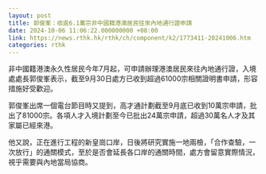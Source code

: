 ```yaml
---
layout: post
title: 郭俊峯：收逾6.1萬宗非中國籍港澳居民往來內地通行證申請
date: 2024-10-06 11:06:22.000000000 +08:00
link: https://news.rthk.hk/rthk/ch/component/k2/1773411-20241006.htm
categories: rthk
---
```


非中國籍港澳永久性居民今年7月起，可申請辦理港澳居民來往內地通行證，入境處處長郭俊峯表示，截至9月30日處方已收到超過61000宗相關證明書申請，形容措施好受歡迎。

郭俊峯出席一個電台節目時又提到，高才通計劃截至9月底已收到10萬宗申請，批出了81000宗。各項人才入境計劃至今已批出24萬宗申請，超過30萬名人才及其家屬已經來港。

他又說，正在進行工程的新皇崗口岸，日後將研究實施一地兩檢，「合作查驗，一次放行」的通關模式，至於是否會延長各口岸的通關時間，處方會留意實際情況，視乎需要與內地當局協商。
